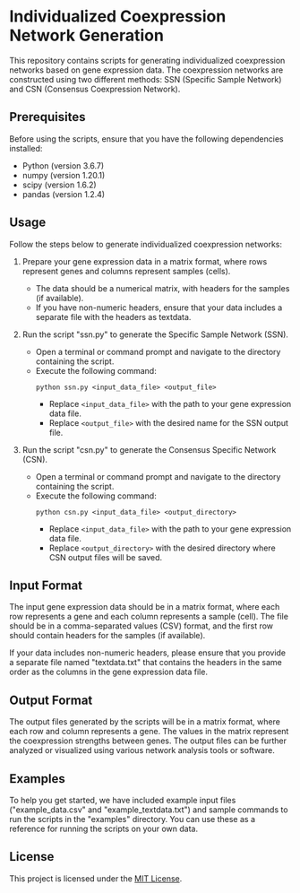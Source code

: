 # Individualized Coexpression Network Generation

This repository contains scripts for generating individualized coexpression networks based on gene expression data. The coexpression networks are constructed using two different methods: SSN (Specific Sample Network) and CSN (Consensus Coexpression Network).

## Prerequisites

Before using the scripts, ensure that you have the following dependencies installed:

- Python (version 3.6.7)
- numpy (version 1.20.1)
- scipy (version 1.6.2)
- pandas (version 1.2.4)

## Usage

Follow the steps below to generate individualized coexpression networks:

1. Prepare your gene expression data in a matrix format, where rows represent genes and columns represent samples (cells).
   - The data should be a numerical matrix, with headers for the samples (if available).
   - If you have non-numeric headers, ensure that your data includes a separate file with the headers as textdata.

2. Run the script "ssn.py" to generate the Specific Sample Network (SSN).
   - Open a terminal or command prompt and navigate to the directory containing the script.
   - Execute the following command:
     ```
     python ssn.py <input_data_file> <output_file>
     ```
     - Replace `<input_data_file>` with the path to your gene expression data file.
     - Replace `<output_file>` with the desired name for the SSN output file.

3. Run the script "csn.py" to generate the Consensus Specific Network (CSN).
   - Open a terminal or command prompt and navigate to the directory containing the script.
   - Execute the following command:
     ```
     python csn.py <input_data_file> <output_directory>
     ```
     - Replace `<input_data_file>` with the path to your gene expression data file.
     - Replace `<output_directory>` with the desired directory where CSN output files will be saved.

## Input Format

The input gene expression data should be in a matrix format, where each row represents a gene and each column represents a sample (cell). The file should be in a comma-separated values (CSV) format, and the first row should contain headers for the samples (if available).

If your data includes non-numeric headers, please ensure that you provide a separate file named "textdata.txt" that contains the headers in the same order as the columns in the gene expression data file.

## Output Format

The output files generated by the scripts will be in a matrix format, where each row and column represents a gene. The values in the matrix represent the coexpression strengths between genes. The output files can be further analyzed or visualized using various network analysis tools or software.

## Examples

To help you get started, we have included example input files ("example_data.csv" and "example_textdata.txt") and sample commands to run the scripts in the "examples" directory. You can use these as a reference for running the scripts on your own data.

## License

This project is licensed under the [MIT License](LICENSE).

